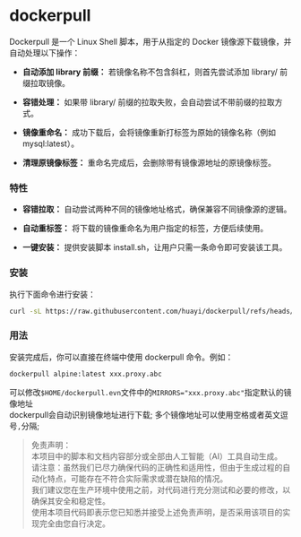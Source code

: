 # dockerpull


Dockerpull 是一个 Linux Shell 脚本，用于从指定的 Docker 镜像源下载镜像，并自动处理以下操作：

- **自动添加 library 前缀：** 若镜像名称不包含斜杠，则首先尝试添加 library/ 前缀拉取镜像。

- **容错处理：** 如果带 library/ 前缀的拉取失败，会自动尝试不带前缀的拉取方式。

- **镜像重命名：** 成功下载后，会将镜像重新打标签为原始的镜像名称（例如 mysql:latest）。

- **清理原镜像标签：** 重命名完成后，会删除带有镜像源地址的原镜像标签。

### 特性
- **容错拉取：** 自动尝试两种不同的镜像地址格式，确保兼容不同镜像源的逻辑。  

- **自动重标签：** 将下载的镜像重命名为用户指定的标签，方便后续使用。  

- **一键安装：** 提供安装脚本 install.sh，让用户只需一条命令即可安装该工具。  

### 安装
执行下面命令进行安装：
```bash
curl -sL https://raw.githubusercontent.com/huayi/dockerpull/refs/heads/main/install.sh | bash
```

### 用法
安装完成后，你可以直接在终端中使用 dockerpull 命令。例如：
```bash
dockerpull alpine:latest xxx.proxy.abc
```
可以修改`$HOME/dockerpull.evn`文件中的`MIRRORS="xxx.proxy.abc"`指定默认的镜像地址  
dockerpull会自动识别镜像地址进行下载; 多个镜像地址可以使用空格或者英文逗号`,`分隔;

> 免责声明：  
本项目中的脚本和文档内容部分或全部由人工智能（AI）工具自动生成。  
请注意：虽然我们已尽力确保代码的正确性和适用性，但由于生成过程的自动化特点，可能存在不符合实际需求或潜在缺陷的情况。  
我们建议您在生产环境中使用之前，对代码进行充分测试和必要的修改，以确保其安全和稳定性。  
使用本项目代码即表示您已知悉并接受上述免责声明，是否采用该项目的实现完全由您自行决定。  
